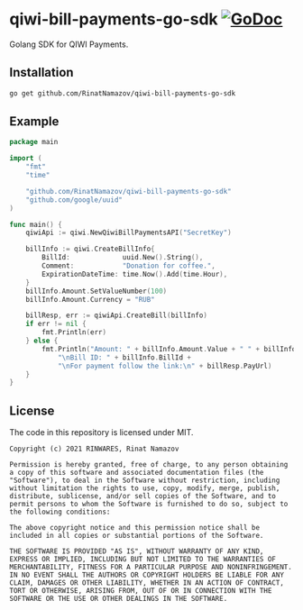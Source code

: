 # qiwi-bill-payments-go-sdk [![GoDoc](https://pkg.go.dev/badge/github.com/RinatNamazov/qiwi-bill-payments-go-sdk)](https://pkg.go.dev/github.com/RinatNamazov/qiwi-bill-payments-go-sdk)

Golang SDK for QIWI Payments.

## Installation

```bash
go get github.com/RinatNamazov/qiwi-bill-payments-go-sdk
```

## Example

```go
package main

import (
	"fmt"
	"time"

	"github.com/RinatNamazov/qiwi-bill-payments-go-sdk"
	"github.com/google/uuid"
)

func main() {
	qiwiApi := qiwi.NewQiwiBillPaymentsAPI("SecretKey")

	billInfo := qiwi.CreateBillInfo{
		BillId:             uuid.New().String(),
		Comment:            "Donation for coffee.",
		ExpirationDateTime: time.Now().Add(time.Hour),
	}
	billInfo.Amount.SetValueNumber(100)
	billInfo.Amount.Currency = "RUB"

	billResp, err := qiwiApi.CreateBill(billInfo)
	if err != nil {
		fmt.Println(err)
	} else {
		fmt.Println("Amount: " + billInfo.Amount.Value + " " + billInfo.Amount.Currency +
			"\nBill ID: " + billInfo.BillId +
			"\nFor payment follow the link:\n" + billResp.PayUrl)
	}
}
```

## License
The code in this repository is licensed under MIT.
```
Copyright (c) 2021 RINWARES, Rinat Namazov

Permission is hereby granted, free of charge, to any person obtaining a copy of this software and associated documentation files (the "Software"), to deal in the Software without restriction, including without limitation the rights to use, copy, modify, merge, publish, distribute, sublicense, and/or sell copies of the Software, and to permit persons to whom the Software is furnished to do so, subject to the following conditions:

The above copyright notice and this permission notice shall be included in all copies or substantial portions of the Software.

THE SOFTWARE IS PROVIDED "AS IS", WITHOUT WARRANTY OF ANY KIND, EXPRESS OR IMPLIED, INCLUDING BUT NOT LIMITED TO THE WARRANTIES OF MERCHANTABILITY, FITNESS FOR A PARTICULAR PURPOSE AND NONINFRINGEMENT. IN NO EVENT SHALL THE AUTHORS OR COPYRIGHT HOLDERS BE LIABLE FOR ANY CLAIM, DAMAGES OR OTHER LIABILITY, WHETHER IN AN ACTION OF CONTRACT, TORT OR OTHERWISE, ARISING FROM, OUT OF OR IN CONNECTION WITH THE SOFTWARE OR THE USE OR OTHER DEALINGS IN THE SOFTWARE.
```
